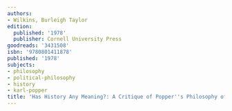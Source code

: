 ```yaml
---
authors:
- Wilkins, Burleigh Taylor
edition:
  published: '1978'
  publisher: Cornell University Press
goodreads: '3431508'
isbn: '9780801411878'
published: '1978'
subjects:
- philosophy
- political-philosophy
- history
- karl-popper
title: 'Has History Any Meaning?: A Critique of Popper''s Philosophy of History'
---
```


